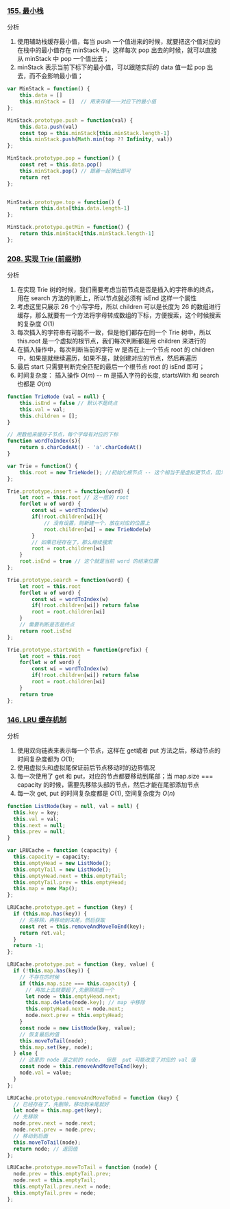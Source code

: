 <!--
 * @Author: your name
 * @Date: 2021-10-16 20:16:02
 * @LastEditTime: 2021-10-18 08:28:56
 * @LastEditors: Please set LastEditors
 * @Description: In User Settings Edit
 * @FilePath: /LeetCode-FE-Javascript/Code/进阶篇/设计题/README.md
-->
### [155. 最小栈](https://leetcode-cn.com/problems/min-stack/)
分析
1. 使用辅助栈缓存最小值，每当 push 一个值进来的时候，就要把这个值对应的在栈中的最小值存在 minStack 中，这样每次 pop 出去的时候，就可以直接从 minStack 中 pop 一个值出去；
2. minStack 表示当前下标下的最小值，可以跟随实际的 data 值一起 pop 出去，而不会影响最小值；
```javascript
var MinStack = function() {
    this.data = [] 
    this.minStack = []  // 用来存储一一对应下的最小值
};

MinStack.prototype.push = function(val) {
    this.data.push(val)
    const top = this.minStack[this.minStack.length-1]
    this.minStack.push(Math.min(top ?? Infinity, val))
};

MinStack.prototype.pop = function() {
    const ret = this.data.pop()
    this.minStack.pop() // 跟着一起弹出即可
    return ret
};


MinStack.prototype.top = function() {
    return this.data[this.data.length-1]
};

MinStack.prototype.getMin = function() {
    return this.minStack[this.minStack.length-1]
};

```


### [208. 实现 Trie (前缀树)](https://leetcode-cn.com/problems/implement-trie-prefix-tree/solution/208-shi-xian-trie-qian-zhui-shu-by-jzsq_-atfv/)
分析
1. 在实现 Trie 树的时候，我们需要考虑当前节点是否是插入的字符串的终点，用在 search 方法的判断上，所以节点就必须有 isEnd 这样一个属性
2. 考虑这里只展示 26 个小写字母，所以 children 可以是长度为 26 的数组进行缓存，那么就要有一个方法将字母转成数组的下标，方便搜索，这个时候搜索的复杂度 ${O(1)}$
3. 每次插入的字符串有可能不一致，但是他们都存在同一个 Trie 树中，所以 this.root 是一个虚拟的根节点，我们每次判断都是用 children 来进行的
4. 在插入操作中，每次判断当前的字符 w 是否在上一个节点 root 的 children 中，如果是就继续遍历，如果不是，就创建对应的节点，然后再遍历
5. 最后 start 只需要判断完全匹配的最后一个根节点 root 的 isEnd 即可；
6. 时间复杂度： 插入操作 ${O(m)}$ -- m 是插入字符的长度, startsWith 和 search 也都是  ${O(m)}$
```javascript
function TrieNode (val = null) {
    this.isEnd = false // 默认不是终点
    this.val = val;
    this.children = [];
}

// 用数组来缓存子节点，每个字母有对应的下标
function wordToIndex(s){
    return s.charCodeAt() - 'a'.charCodeAt()
}

var Trie = function() {
    this.root = new TrieNode(); //初始化根节点 -- 这个相当于是虚拟更节点，因为不确保插入的 word 的首个字母都是一样的
};

Trie.prototype.insert = function(word) {
    let root = this.root // 这一层的 root
    for(let w of word) {
        const wi = wordToIndex(w)
        if(!root.children[wi]){
            // 没有设置，则新建一个，放在对应的位置上
            root.children[wi] = new TrieNode(w)
        }
        // 如果已经存在了，那么继续搜索
        root = root.children[wi]
    }
    root.isEnd = true // 这个就是当前 word 的结束位置
};

Trie.prototype.search = function(word) {
    let root = this.root
    for(let w of word) {
        const wi = wordToIndex(w)
        if(!root.children[wi]) return false
        root = root.children[wi]
    }
    // 需要判断是否是终点
    return root.isEnd 
};

Trie.prototype.startsWith = function(prefix) {
    let root = this.root
    for(let w of word) {
        const wi = wordToIndex(w)
        if(!root.children[wi]) return false
        root = root.children[wi]
    }
    return true
};

```


### [146. LRU 缓存机制](https://leetcode-cn.com/problems/lru-cache/)
分析
1. 使用双向链表来表示每一个节点，这样在 get或者 put 方法之后，移动节点的时间复杂度都为 ${O(1)}$;
2. 使用虚拟头和虚拟尾保证前后节点移动时的边界情况
3. 每一次使用了 get 和 put，对应的节点都要移动到尾部；当 map.size === capacity 的时候，需要先移除头部的节点，然后才能在尾部添加节点
4. 每一次 get, put 的时间复杂度都是 ${O(1)}$, 空间复杂度为 ${O(n)}$
```javascript
function ListNode(key = null, val = null) {
  this.key = key;
  this.val = val;
  this.next = null;
  this.prev = null;
}

var LRUCache = function (capacity) {
  this.capacity = capacity;
  this.emptyHead = new ListNode();
  this.emptyTail = new ListNode();
  this.emptyHead.next = this.emptyTail;
  this.emptyTail.prev = this.emptyHead;
  this.map = new Map();
};

LRUCache.prototype.get = function (key) {
  if (this.map.has(key)) {
    // 先移除，再移动到末尾，然后获取
    const ret = this.removeAndMoveToEnd(key);
    return ret.val;
  }
  return -1;
};

LRUCache.prototype.put = function (key, value) {
  if (!this.map.has(key)) {
    // 不存在的时候
    if (this.map.size === this.capacity) {
      // 再加上去就要超了,先删除前面一个
      let node = this.emptyHead.next;
      this.map.delete(node.key); // map 中移除
      this.emptyHead.next = node.next;
      node.next.prev = this.emptyHead;
    }
    const node = new ListNode(key, value);
    // 恢复最后的值
    this.moveToTail(node);
    this.map.set(key, node);
  } else {
    // 这里的 node 是之前的 node， 但是  put 可能改变了对应的 val 值
    const node = this.removeAndMoveToEnd(key);
    node.val = value;
  }
};

LRUCache.prototype.removeAndMoveToEnd = function (key) {
  // 已经存在了，先删除，移动到末尾就好
  let node = this.map.get(key);
  // 先移除
  node.prev.next = node.next;
  node.next.prev = node.prev;
  // 移动到后面
  this.moveToTail(node);
  return node; // 返回值
};

LRUCache.prototype.moveToTail = function (node) {
  node.prev = this.emptyTail.prev;
  node.next = this.emptyTail;
  this.emptyTail.prev.next = node;
  this.emptyTail.prev = node;
};

```